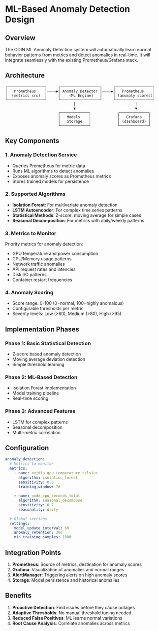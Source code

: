 # ML-Based Anomaly Detection Design

## Overview

The ODIN ML Anomaly Detection system will automatically learn normal behavior patterns from metrics and detect anomalies in real-time. It will integrate seamlessly with the existing Prometheus/Grafana stack.

## Architecture

```
┌─────────────────┐     ┌──────────────────┐     ┌─────────────────┐
│   Prometheus    │────▶│ Anomaly Detector │────▶│   Prometheus    │
│  (metrics src)  │     │    (ML Engine)   │     │ (anomaly scores)│
└─────────────────┘     └──────────────────┘     └─────────────────┘
                               │                           │
                               ▼                           ▼
                        ┌─────────────┐            ┌─────────────┐
                        │   Models    │            │   Grafana   │
                        │   Storage   │            │ (dashboard) │
                        └─────────────┘            └─────────────┘
```

## Key Components

### 1. Anomaly Detection Service
- Queries Prometheus for metric data
- Runs ML algorithms to detect anomalies
- Exposes anomaly scores as Prometheus metrics
- Stores trained models for persistence

### 2. Supported Algorithms
- **Isolation Forest**: For multivariate anomaly detection
- **LSTM Autoencoder**: For complex time series patterns
- **Statistical Methods**: Z-score, moving average for simple cases
- **Seasonal Decomposition**: For metrics with daily/weekly patterns

### 3. Metrics to Monitor
Priority metrics for anomaly detection:
- GPU temperature and power consumption
- CPU/Memory usage patterns
- Network traffic anomalies
- API request rates and latencies
- Disk I/O patterns
- Container restart frequencies

### 4. Anomaly Scoring
- Score range: 0-100 (0=normal, 100=highly anomalous)
- Configurable thresholds per metric
- Severity levels: Low (>60), Medium (>80), High (>95)

## Implementation Phases

### Phase 1: Basic Statistical Detection
- Z-score based anomaly detection
- Moving average deviation detection
- Simple threshold learning

### Phase 2: ML-Based Detection
- Isolation Forest implementation
- Model training pipeline
- Real-time scoring

### Phase 3: Advanced Features
- LSTM for complex patterns
- Seasonal decomposition
- Multi-metric correlation

## Configuration

```yaml
anomaly_detection:
  # Metrics to monitor
  metrics:
    - name: nvidia_gpu_temperature_celsius
      algorithm: isolation_forest
      sensitivity: 0.8
      training_window: 7d
      
    - name: node_cpu_seconds_total
      algorithm: seasonal_decompose
      sensitivity: 0.7
      seasonality: daily
      
  # Global settings
  settings:
    model_update_interval: 6h
    anomaly_retention: 30d
    min_training_samples: 1000
```

## Integration Points

1. **Prometheus**: Source of metrics, destination for anomaly scores
2. **Grafana**: Visualization of anomalies and normal ranges
3. **AlertManager**: Triggering alerts on high anomaly scores
4. **Storage**: Model persistence and historical anomalies

## Benefits

1. **Proactive Detection**: Find issues before they cause outages
2. **Adaptive Thresholds**: No manual threshold tuning needed
3. **Reduced False Positives**: ML learns normal variations
4. **Root Cause Analysis**: Correlate anomalies across metrics